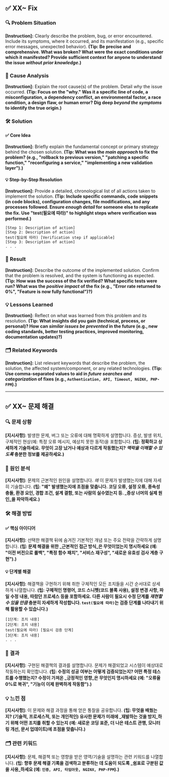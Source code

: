 
## ✅ XX~ Fix

### 🔍 Problem Situation

**[Instruction]:** Clearly describe the problem, bug, or error encountered. Include its symptoms, where it occurred, and its manifestation (e.g., specific error messages, unexpected behavior). **(Tip: Be precise and comprehensive. What was broken? What were the exact conditions under which it manifested? Provide sufficient context for anyone to understand the issue _without prior knowledge_.)**

### 📌 Cause Analysis

**[Instruction]:** Explain the root cause(s) of the problem. Detail _why_ the issue occurred. **(Tip: Focus on the "why." Was it a specific line of code, a misconfiguration, a dependency conflict, an environmental factor, a race condition, a design flaw, or human error? Dig deep _beyond the symptoms_ to identify the true origin.)**

### 🛠 Solution

#### ✅ Core Idea

**[Instruction]:** Briefly explain the fundamental concept or primary strategy behind the chosen solution. **(Tip: What was the _main approach_ to fix the problem? (e.g., "rollback to previous version," "patching a specific function," "reconfiguring a service," "implementing a new validation layer").)**

#### 💡 Step-by-Step Resolution

**[Instruction]:** Provide a detailed, chronological list of all actions taken to implement the solution. **(Tip: Include specific commands, code snippets (in code blocks), configuration changes, file modifications, and any processes followed. Ensure _enough detail_ for someone else to replicate the fix. Use "test(필요에 따라)" to highlight steps where verification was performed.)**

```plaintext
[Step 1: Description of action]
[Step 2: Description of action]
test(필요에 따라) [Verification step if applicable]
[Step 3: Description of action]
. . .
```

### 🎯 Result

**[Instruction]:** Describe the outcome of the implemented solution. Confirm that the problem is resolved, and the system is functioning as expected. **(Tip: How was the success of the fix verified? What specific tests were run? What was the _positive impact_ of the fix (e.g., "Error rate returned to 0%", "Feature is now fully functional")?)**

### 💡 Lessons Learned

**[Instruction]:** Reflect on what was learned from this problem and its resolution. **(Tip: What insights did you gain (technical, process, or personal)? How can _similar issues be prevented_ in the future (e.g., new coding standards, better testing practices, improved monitoring, documentation updates)?)**

### 🗂 Related Keywords

**[Instruction]:** List relevant keywords that describe the problem, the solution, the affected system/component, or any related technologies. **(Tip: Use comma-separated values to aid in _future searches and categorization_ of fixes (e.g., `Authentication, API, Timeout, NGINX, PHP-FPM`).)**

----------

## ✅ XX~ 문제 해결

### 🔍 문제 상황

**[지시사항]:** 발생한 문제, 버그 또는 오류에 대해 명확하게 설명합니다. 증상, 발생 위치, 구체적인 현상(예: 특정 오류 메시지, 예상치 못한 동작)을 포함합니다. **(팁: 정확하고 상세하게 기술하세요. 무엇이 고장 났거나 예상과 다르게 작동했는지? _맥락을 이해할 수 있도록_ 충분한 정보를 제공하세요.)**

### 📌 원인 분석

**[지시사항]:** 문제의 근본적인 원인을 설명합니다. _왜_ 이 문제가 발생했는지에 대해 자세히 기술합니다. **(팁: "왜" 발생했는지에 초점을 맞춥니다. 코딩 오류, 설정 오류, 종속성 충돌, 환경 요인, 경합 조건, 설계 결함, 또는 사람의 실수였는지 등. _증상 너머의 실제 원인_을 파악하세요.)**

### 🛠 해결 방법

#### ✅ 핵심 아이디어

**[지시사항]:** 선택한 해결책 뒤에 숨겨진 기본적인 개념 또는 주요 전략을 간략하게 설명합니다. **(팁: 문제 해결을 위한 _근본적인 접근 방식_은 무엇이었는지 명시하세요 (예: "이전 버전으로 롤백", "특정 함수 패치", "서비스 재구성", "새로운 유효성 검사 계층 구현").)**

#### 💡 단계별 해결

**[지시사항]:** 해결책을 구현하기 위해 취한 구체적인 모든 조치들을 시간 순서대로 상세하게 나열합니다. **(팁: 구체적인 명령어, 코드 스니펫(코드 블록 사용), 설정 변경 사항, 파일 수정 내용, 따랐던 프로세스 등을 포함하세요. 다른 사람이 필요시 수정 단계를 _재현할 수 있을 만큼_ 충분히 자세하게 작성합니다. `test(필요에 따라)`는 검증 단계를 나타내기 위해 활용할 수 있습니다.)**

```
[1단계: 조치 내용]
[2단계: 조치 내용]
test(필요에 따라) [필요시 검증 단계]
[3단계: 조치 내용]
. . .

```

### 🎯 결과

**[지시사항]:** 구현된 해결책의 결과를 설명합니다. 문제가 해결되었고 시스템이 예상대로 작동하는지 확인합니다. **(팁: 수정의 성공 여부는 어떻게 검증되었는지? 어떤 특정 테스트를 수행했는지? 수정이 가져온 _긍정적인 영향_은 무엇인지 명시하세요 (예: "오류율 0%로 복귀", "기능이 이제 완벽하게 작동함").)**

### 💡 느낀 점

**[지시사항]:** 이 문제와 해결 과정을 통해 얻은 통찰을 공유합니다. **(팁: 무엇을 배웠는지? (기술적, 프로세스적, 또는 개인적인) 유사한 문제가 미래에 _재발하는 것을 방지_하기 위해 어떤 조치를 취할 수 있는지 (예: 새로운 코딩 표준, 더 나은 테스트 관행, 모니터링 개선, 문서 업데이트)에 초점을 맞춥니다.)**

### 🗂 관련 키워드

**[지시사항]:** 문제, 해결책 또는 영향을 받은 영역/기술을 설명하는 관련 키워드를 나열합니다. **(팁: 향후 문제 해결 기록을 검색하고 분류하는 데 도움이 되도록 _쉼표로 구분된 값을 사용_하세요 (예: `인증, API, 타임아웃, NGINX, PHP-FPM`).)**
